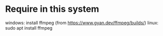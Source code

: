 # Require in this system

windows: install ffmpeg (from https://www.gyan.dev/ffmpeg/builds/)
linux: sudo apt install ffmpeg



